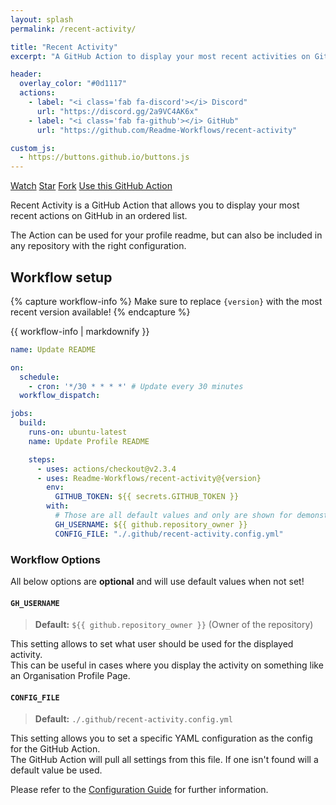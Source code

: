 ```yaml
---
layout: splash
permalink: /recent-activity/

title: "Recent Activity"
excerpt: "A GitHub Action to display your most recent activities on GitHub!"

header:
  overlay_color: "#0d1117"
  actions:
    - label: "<i class='fab fa-discord'></i> Discord"
      url: "https://discord.gg/2a9VC4AK6x"
    - label: "<i class='fab fa-github'></i> GitHub"
      url: "https://github.com/Readme-Workflows/recent-activity"

custom_js:
  - https://buttons.github.io/buttons.js
---
```


<a class="github-button" href="https://github.com/Readme-Workflows/recent-activity/subscription" data-color-scheme="no-preference: dark; light: light; dark: dark;" data-icon="octicon-eye" data-size="large" data-show-count="true" aria-label="Watch Readme-Workflows/recent-activity on GitHub">Watch</a>
<a class="github-button" href="https://github.com/Readme-Workflows/recent-activity" data-color-scheme="no-preference: dark; light: light; dark: dark;" data-icon="octicon-star" data-size="large" data-show-count="true" aria-label="Star Readme-Workflows/recent-activity on GitHub">Star</a>
<a class="github-button" href="https://github.com/Readme-Workflows/recent-activity/fork" data-color-scheme="no-preference: dark; light: light; dark: dark;" data-icon="octicon-repo-forked" data-size="large" data-show-count="true" aria-label="Fork Readme-Workflows/recent-activity on GitHub">Fork</a>
<a class="github-button" href="https://github.com/Readme-Workflows/recent-activity" data-color-scheme="no-preference: dark; light: light; dark: dark;" data-icon="octicon-play" data-size="large" aria-label="Use this GitHub Action Readme-Workflows/recent-activity on GitHub">Use this GitHub Action</a>

Recent Activity is a GitHub Action that allows you to display your most recent actions on GitHub in an ordered list.

The Action can be used for your profile readme, but can also be included in any repository with the right configuration.

## Workflow setup

{% capture workflow-info %}
Make sure to replace `{version}` with the most recent version available!
{% endcapture %}

<div class="notice--success">
  {{ workflow-info | markdownify }}
</div>

```yaml
name: Update README

on:
  schedule:
    - cron: '*/30 * * * *' # Update every 30 minutes
  workflow_dispatch:

jobs:
  build:
    runs-on: ubuntu-latest
    name: Update Profile README

    steps:
      - uses: actions/checkout@v2.3.4
      - uses: Readme-Workflows/recent-activity@{version}
        env:
          GITHUB_TOKEN: ${{ secrets.GITHUB_TOKEN }}
        with:
          # Those are all default values and only are shown for demonstration
          GH_USERNAME: ${{ github.repository_owner }}
          CONFIG_FILE: "./.github/recent-activity.config.yml"
```

### Workflow Options

All below options are **optional** and will use default values when not set!

#### `GH_USERNAME`

> **Default:** `${{ github.repository_owner }}` (Owner of the repository)

This setting allows to set what user should be used for the displayed activity.  
This can be useful in cases where you display the activity on something like an Organisation Profile Page.

#### `CONFIG_FILE`

> **Default:** `./.github/recent-activity.config.yml`

This setting allows you to set a specific YAML configuration as the config for the GitHub Action.  
The GitHub Action will pull all settings from this file. If one isn't found will a default value be used.

Please refer to the [Configuration Guide](https://github.com/Readme-Workflows/recent-activity/wiki/Configuration) for further information.